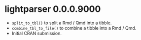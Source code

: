 # lightparser 0.0.0.9000

* `split_to_tbl()` to split a Rmd / Qmd into a tibble.
* `combine_tbl_to_file()` to combine a tibble into a Rmd / Qmd.
* Initial CRAN submission.
